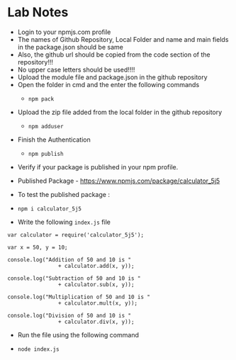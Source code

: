 # Lab Notes

- Login to your npmjs.com profile
- The names of Github Repository, Local Folder and name and main fields in the package.json should be same
- Also, the github url should be copied from the code section of the repository!!!
- No upper case letters should be used!!!!
- Upload the module file and package.json in the github repository
- Open the folder in cmd and the enter the following commands
  *     npm pack
- Upload the zip file added from the local folder in the github repository
  *     npm adduser
- Finish the Authentication
  *     npm publish
- Verify if your package is published in your npm profile.

* Published Package - https://www.npmjs.com/package/calculator_5j5

* To test the published package :
*     npm i calculator_5j5
* Write the following `index.js` file
```
var calculator = require('calculator_5j5');
    
var x = 50, y = 10;
    
console.log("Addition of 50 and 10 is "
                + calculator.add(x, y));
    
console.log("Subtraction of 50 and 10 is "
                + calculator.sub(x, y));
    
console.log("Multiplication of 50 and 10 is "
                + calculator.mult(x, y));
    
console.log("Division of 50 and 10 is "
                + calculator.div(x, y));
```
* Run the file using the following command
*     node index.js
